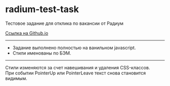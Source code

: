 # radium-test-task
Тестовое задание для отклика по вакансии от Радиум

[Ссылка на Github.io](https://chiga2030.github.io/radium-test-task/)

---

- Задание выполнено полностью на ванильном javascript.
- Стили именованы по БЭМ.

---

Стили изменяются за счет навешивания и удаления CSS-классов.  
При событии PointerUp или PointerLeave текст снова становится видимым.
